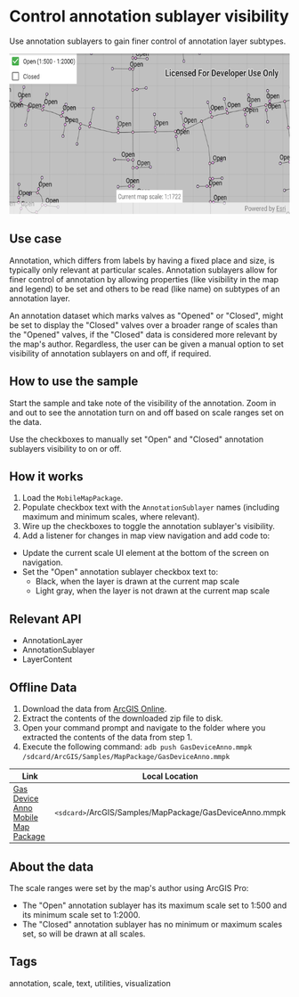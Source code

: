 # Control annotation sublayer visibility

Use annotation sublayers to gain finer control of annotation layer subtypes.

![Image of control annotation sublayer visibility](control-annotation-sublayer-visibility.png)

## Use case

Annotation, which differs from labels by having a fixed place and size, is typically only relevant at particular scales. Annotation sublayers allow for finer control of annotation by allowing properties (like visibility in the map and legend) to be set and others to be read (like name) on subtypes of an annotation layer.

An annotation dataset which marks valves as "Opened" or "Closed", might be set to display the "Closed" valves over a broader range of scales than the "Opened" valves, if the "Closed" data is considered more relevant by the map's author. Regardless, the user can be given a manual option to set visibility of annotation sublayers on and off, if required.

## How to use the sample

Start the sample and take note of the visibility of the annotation. Zoom in and out to see the annotation turn on and off based on scale ranges set on the data.

Use the checkboxes to manually set "Open" and "Closed" annotation sublayers visibility to on or off.

## How it works

1. Load the `MobileMapPackage`.
2. Populate checkbox text with the `AnnotationSublayer` names (including maximum and minimum scales, where relevant).
3. Wire up the checkboxes to toggle the annotation sublayer's visibility.
4. Add a listener for changes in map view navigation and add code to:
  * Update the current scale UI element at the bottom of the screen on navigation.
  * Set the "Open" annotation sublayer checkbox text to:
     * Black, when the layer is drawn at the current map scale
     * Light gray, when the layer is not drawn at the current map scale

## Relevant API

* AnnotationLayer
* AnnotationSublayer
* LayerContent

## Offline Data

1. Download the data from [ArcGIS Online](https://arcgisruntime.maps.arcgis.com/home/item.html?id=b87307dcfb26411eb2e92e1627cb615b).
2. Extract the contents of the downloaded zip file to disk.
3. Open your command prompt and navigate to the folder where you extracted the contents of the data from step 1.
4. Execute the following command:
`adb push GasDeviceAnno.mmpk /sdcard/ArcGIS/Samples/MapPackage/GasDeviceAnno.mmpk`


Link | Local Location
---------|-------|
|[Gas Device Anno Mobile Map Package](https://arcgisruntime.maps.arcgis.com/home/item.html?id=b87307dcfb26411eb2e92e1627cb615b)| `<sdcard>`/ArcGIS/Samples/MapPackage/GasDeviceAnno.mmpk|

## About the data

 The scale ranges were set by the map's author using ArcGIS Pro:
* The "Open" annotation sublayer has its maximum scale set to 1:500 and its minimum scale set to 1:2000.
* The "Closed" annotation sublayer has no minimum or maximum scales set, so will be drawn at all scales.

## Tags

annotation, scale, text, utilities, visualization
